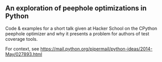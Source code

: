 ## An exploration of peephole optimizations in Python

Code & examples for a short talk given at Hacker School on the CPython peephole optimizer and why it presents a problem for authors of test coverage tools.

For context, see https://mail.python.org/pipermail/python-ideas/2014-May/027893.html
